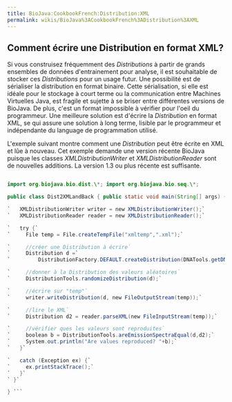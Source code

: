```yaml
---
title: BioJava:CookbookFrench:Distribution:XML
permalink: wikis/BioJava%3ACookbookFrench%3ADistribution%3AXML
---
```


Comment écrire une Distribution en format XML?
----------------------------------------------

Si vous construisez fréquemment des *Distributions* à partir de grands
ensembles de données d'entrainement pour analyse, il est souhaitable de
stocker ces *Distributions* pour un usage futur. Une possibilité est de
sérialiser la distribution en format binaire. Cette sérialisation, si
elle est idéale pour le stockage à court terme ou la communication entre
Machines Virtuelles Java, est fragile et sujette à se briser entre
différentes versions de BioJava. De plus, c'est un format impossible à
vérifier pour l'oeil du programmeur. Une meilleure solution est d'écrire
la *Distribution* en format XML, se qui assure une solution à long
terme, lisible par le programmeur et indépendante du language de
programmation utilisé.

L'exemple suivant montre comment une *Distribution* peut être écrite en
XML et lûe à nouveau. Cet exemple demande une version récente BioJava
puisque les classes *XMLDistributionWriter* et *XMLDistributionReader*
sont de nouvelles additions. La version 1.3 ou plus récente est
suffisante.

```java import java.io.\*;

import org.biojava.bio.dist.\*; import org.biojava.bio.seq.\*;

public class Dist2XMLandBack { public static void main(String[] args) {

`   XMLDistributionWriter writer = new XMLDistributionWriter();`  
`   XMLDistributionReader reader = new XMLDistributionReader();`

`   try {`  
`     File temp = File.createTempFile("xmltemp",".xml");`

`     //créer une Distribution à écrire`  
`     Distribution d =`  
`         DistributionFactory.DEFAULT.createDistribution(DNATools.getDNA());`

`     //donner à la Distribution des valeurs aléatoires`  
`     DistributionTools.randomizeDistribution(d);`

`     //écrire sur "temp"`  
`     writer.writeDistribution(d, new FileOutputStream(temp));`

`     //lire le XML`  
`     Distribution d2 = reader.parseXML(new FileInputStream(temp));`

`     //vérifier ques les valeurs sont reproduites`  
`     boolean b = DistributionTools.areEmissionSpectraEqual(d,d2);`  
`     System.out.println("Are values reproduced? "+b);`  
`   }`

`   catch (Exception ex) {`  
`     ex.printStackTrace();`  
`   }`  
` }`

} ```
